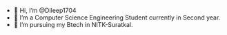 - 👋 Hi, I’m @Dileep1704
- 👀 I’m a Computer Science Engineering Student currently in Second year.
- 🌱 I’m pursuing my Btech in NITK-Suratkal.

<!---
Dileep1704/Dileep1704 is a ✨ special ✨ repository because its `README.md` (this file) appears on your GitHub profile.
You can click the Preview link to take a look at your changes.
--->
